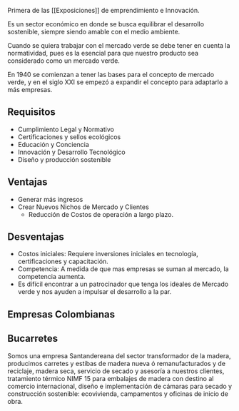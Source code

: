 Primera de las [[Exposiciones]] de emprendimiento e Innovación.

Es un sector económico en donde se busca equilibrar el desarrollo sostenible, siempre siendo amable con el medio ambiente.

Cuando se quiera trabajar con el mercado verde se debe tener en cuenta la normatividad, pues es la esencial para que nuestro producto sea considerado como un mercado verde.

En 1940 se comienzan a tener las bases para el concepto de mercado verde, y en el siglo XXI se empezó a expandir el concepto para adaptarlo a más empresas.

## Requisitos
- Cumplimiento Legal y Normativo
- Certificaciones y sellos ecológicos
- Educación y Conciencia
- Innovación y Desarrollo Tecnológico
- Diseño y producción sostenible

## Ventajas
- Generar más ingresos
- Crear Nuevos Nichos de Mercado y Clientes
	- Reducción de Costos de operación a largo plazo.

## Desventajas
- Costos iniciales: Requiere inversiones iniciales en tecnología, certificaciones y capacitación.
- Competencia: A medida de que mas empresas se suman al mercado, la competencia aumenta.
- Es difícil encontrar a un patrocinador que tenga los ideales de Mercado verde y nos ayuden a impulsar el desarrollo a la par.

## Empresas Colombianas 
## Bucarretes
Somos una empresa Santandereana del sector transformador de la madera, producimos carretes y estibas de madera nueva ó remanufacturados y de reciclaje, madera seca, servicio de secado y asesoría a nuestros clientes, tratamiento térmico NIMF 15 para embalajes de madera con destino al comercio internacional, diseño e implementación de cámaras para secado y construcción sostenible: ecovivienda, campamentos y oficinas de inicio de obra.